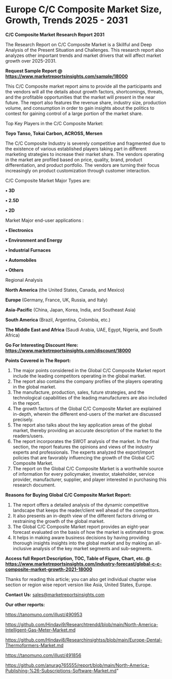 # Europe C/C Composite Market Size, Growth, Trends 2025 - 2031

<strong>C/C Composite Market Research Report 2031</strong>

The Research Report on C/C Composite Market is a Skillful and Deep Analysis of the Present Situation and Challenges. This research report also analyzes other important trends and market drivers that will affect market growth over 2025-2031.

<strong>Request Sample Report @ <a href=https://www.marketreportsinsights.com/sample/18000>https://www.marketreportsinsights.com/sample/18000</a></strong>

This C/C Composite market report aims to provide all the participants and the vendors will all the details about growth factors, shortcomings, threats, and the profitable opportunities that the market will present in the near future. The report also features the revenue share, industry size, production volume, and consumption in order to gain insights about the politics to contest for gaining control of a large portion of the market share.

Top Key Players in the C/C Composite Market:

<strong>Toyo Tanso, Tokai Carbon, ACROSS, Mersen</strong>

The C/C Composite Industry is severely competitive and fragmented due to the existence of various established players taking part in different marketing strategies to increase their market share. The vendors operating in the market are profiled based on price, quality, brand, product differentiation, and product portfolio. The vendors are turning their focus increasingly on product customization through customer interaction.

C/C Composite Market Major Types are:

<strong>• 3D

• 2.5D

• 2D</strong>

Market Major end-user applications :

<strong>• Electronics

• Environment and Energy

• Industrial Furnaces

• Automobiles

• Others</strong>

Regional Analysis

</u><strong><b>North America</b></strong> (the United States, Canada, and Mexico)

<strong><b>Europe </b></strong>(Germany, France, UK, Russia, and Italy)

<strong><b>Asia-Pacific</b></strong> (China, Japan, Korea, India, and Southeast Asia)

<strong><b>South America</b></strong> (Brazil, Argentina, Colombia, etc.)

<strong><b>The Middle East and Africa</b></strong> (Saudi Arabia, UAE, Egypt, Nigeria, and South Africa)

<strong>Go For Interesting Discount Here: <a href=https://www.marketreportsinsights.com/discount/18000>https://www.marketreportsinsights.com/discount/18000</a></strong>

<strong>Points Covered in The Report:</strong>
<ol>
  <li>The major points considered in the Global C/C Composite Market report include the leading competitors operating in the global market.</li>
  <li>The report also contains the company profiles of the players operating in the global market.</li>
  <li>The manufacture, production, sales, future strategies, and the technological capabilities of the leading manufacturers are also included in the report.</li>
  <li>The growth factors of the Global C/C Composite Market are explained in-depth, wherein the different end-users of the market are discussed precisely.</li>
  <li>The report also talks about the key application areas of the global market, thereby providing an accurate description of the market to the readers/users.</li>
  <li>The report incorporates the SWOT analysis of the market. In the final section, the report features the opinions and views of the industry experts and professionals. The experts analyzed the export/import policies that are favorably influencing the growth of the Global C/C Composite Market.</li>
  <li>The report on the Global C/C Composite Market is a worthwhile source of information for every policymaker, investor, stakeholder, service provider, manufacturer, supplier, and player interested in purchasing this research document.</li>
</ol>
<strong>Reasons for Buying Global C/C Composite Market Report:</strong>

<ol>
  <li>The report offers a detailed analysis of the dynamic competitive landscape that keeps the reader/client well ahead of the competitors.</li>
  <li>It also presents an in-depth view of the different factors driving or restraining the growth of the global market.</li>
  <li>The Global C/C Composite Market report provides an eight-year forecast evaluated on the basis of how the market is estimated to grow.</li>
  <li>It helps in making aware business decisions by having providing thorough insights insights into the global market and by making an all-inclusive analysis of the key market segments and sub-segments.</li>
</ol>
<strong>Access full Report Description, TOC, Table of Figure, Chart, etc. @ <a href=https://www.marketreportsinsights.com/industry-forecast/global-c-c-composite-market-growth-2021-18000>https://www.marketreportsinsights.com/industry-forecast/global-c-c-composite-market-growth-2021-18000</a></strong>


Thanks for reading this article; you can also get individual chapter wise section or region wise report version like Asia, United States, Europe.

<strong>Contact Us:</strong>
sales@marketreportsinsights.com

<strong>Our other reports:</strong>

<a href=https://tanomuno.com/illust/490953>https://tanomuno.com/illust/490953</a>

<a href=https://github.com/Hindavi9/Researchtrendd/blob/main/North-America-Intelligent-Gas-Meter-Market.md>https://github.com/Hindavi9/Researchtrendd/blob/main/North-America-Intelligent-Gas-Meter-Market.md</a>

<a href=https://github.com/Hindavi8/Researchinsightss/blob/main/Europe-Dental-Thermoformers-Market.md>https://github.com/Hindavi8/Researchinsightss/blob/main/Europe-Dental-Thermoformers-Market.md</a>

<a href=https://tanomuno.com/illust/491856>https://tanomuno.com/illust/491856</a>

<a href=https://github.com/anurag765555/report/blob/main/North-America-Publishing-%26-Subscriptions-Software-Market.md>https://github.com/anurag765555/report/blob/main/North-America-Publishing-%26-Subscriptions-Software-Market.md</a>"
